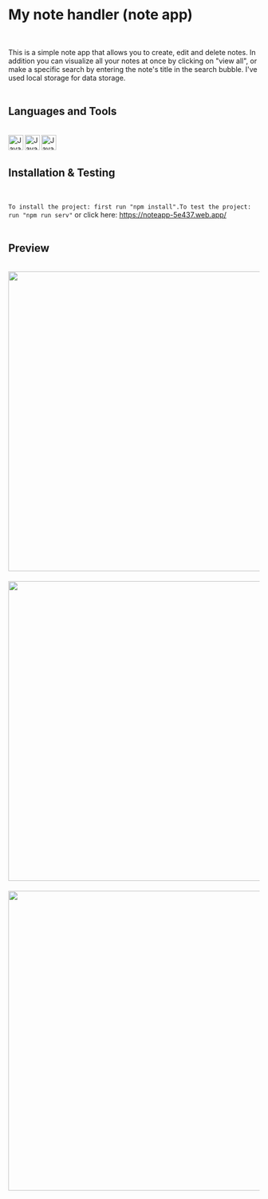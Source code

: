 # My note handler (note app)
<br/>

This is a simple note app that allows you to create, edit and delete notes. In addition you can visualize all your notes at once by clicking on "view all", or make a specific search by entering the note's title in the search bubble.
I've used local storage for data storage.
<br/>
<br/>


## Languages and Tools
<br/>

<div>
<img align="left" alt="Javascript" width="30px" style="padding right:20px;" src="https://cdn.jsdelivr.net/gh/devicons/devicon@latest/icons/javascript/javascript-original.svg">  

<img align="left" alt="Javascript" width="30px" style="padding right:20px;" src="https://cdn.jsdelivr.net/gh/devicons/devicon@latest/icons/css3/css3-original-wordmark.svg"> 

<img align="left" alt="Javascript" width="30px" style="padding right:400px;" src="https://cdn.jsdelivr.net/gh/devicons/devicon@latest/icons/html5/html5-plain-wordmark.svg"> 
</div> 
<br/>
<br/>

## Installation & Testing
<br/>

`To install the project: first run "npm install".To test the project: run "npm run serv"` or click here: https://noteapp-5e437.web.app/
<br/>
<br/>

## Preview
<br/>

<img align="left" src="https://github.com/user-attachments/assets/041fa462-a41a-432b-bafc-95fc96f92be3" width="600" style="padding-bottom:20px; ">

<img align="left" src="https://github.com/user-attachments/assets/a473bc41-4f21-4e2c-b9b3-0a3abf96444b" width="600" style="padding-bottom:20px; ">

<img align="left" src="https://github.com/user-attachments/assets/95649059-e4ed-467e-b773-c4a526eda27d" width="600">





